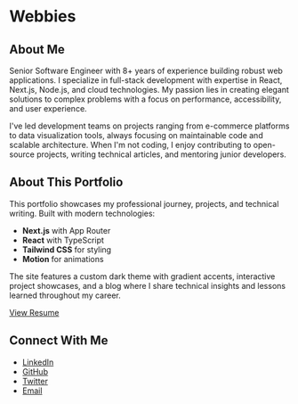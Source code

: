 # Webbies

## About Me

Senior Software Engineer with 8+ years of experience building robust web applications. I specialize in full-stack development with expertise in React, Next.js, Node.js, and cloud technologies. My passion lies in creating elegant solutions to complex problems with a focus on performance, accessibility, and user experience.

I've led development teams on projects ranging from e-commerce platforms to data visualization tools, always focusing on maintainable code and scalable architecture. When I'm not coding, I enjoy contributing to open-source projects, writing technical articles, and mentoring junior developers.

## About This Portfolio

This portfolio showcases my professional journey, projects, and technical writing. Built with modern technologies:

- **Next.js** with App Router
- **React** with TypeScript
- **Tailwind CSS** for styling
- **Motion** for animations

The site features a custom dark theme with gradient accents, interactive project showcases, and a blog where I share technical insights and lessons learned throughout my career.

[View Resume](https://drive.google.com/file/d/1tLnhpqkx5velSVuislj3g21d0ejsgjSw/view)

## Connect With Me

- [LinkedIn](#)
- [GitHub](#)
- [Twitter](#)
- [Email](mailto:john@example.com)